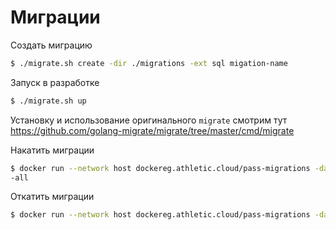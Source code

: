 # Миграции

Создать миграцию
```bash
$ ./migrate.sh create -dir ./migrations -ext sql migation-name
```

Запуск в разработке
```bash
$ ./migrate.sh up
```

Установку и использование оригинального `migrate` смотрим тут
https://github.com/golang-migrate/migrate/tree/master/cmd/migrate


Накатить миграции
```bash
$ docker run --network host dockereg.athletic.cloud/pass-migrations -database 'mysql://pass:pass@tcp(192.168.1.36:3306)/pass?charset=utf8' up
-all
```

Откатить миграции
```bash
$ docker run --network host dockereg.athletic.cloud/pass-migrations -database 'mysql://pass:pass@tcp(192.168.1.36:3306)/pass?charset=utf8' down -all
```
